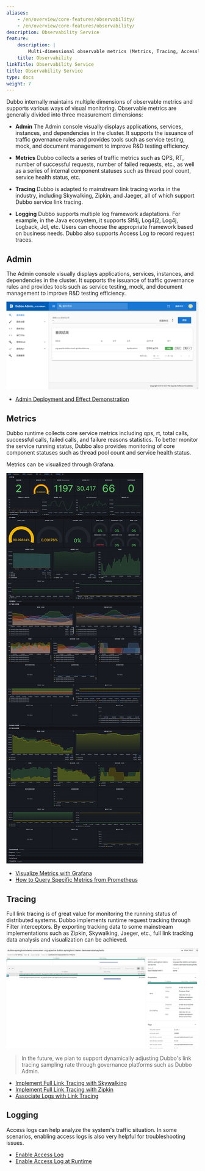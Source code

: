 ```yaml
---
aliases:
    - /en/overview/core-features/observability/
    - /en/overview/core-features/observability/
description: Observability Service
feature:
    description: |
        Multi-dimensional observable metrics (Metrics, Tracing, Accesslog) help understand the service running status. Admin console, Grafana, etc., help achieve data metrics visualization.
    title: Observability
linkTitle: Observability Service
title: Observability Service
type: docs
weight: 7
---
```




Dubbo internally maintains multiple dimensions of observable metrics and supports various ways of visual monitoring. Observable metrics are generally divided into three measurement dimensions:

* **Admin** The Admin console visually displays applications, services, instances, and dependencies in the cluster. It supports the issuance of traffic governance rules and provides tools such as service testing, mock, and document management to improve R&D testing efficiency.

* **Metrics** Dubbo collects a series of traffic metrics such as QPS, RT, number of successful requests, number of failed requests, etc., as well as a series of internal component statuses such as thread pool count, service health status, etc.

* **Tracing** Dubbo is adapted to mainstream link tracing works in the industry, including Skywalking, Zipkin, and Jaeger, all of which support Dubbo service link tracing.

* **Logging** Dubbo supports multiple log framework adaptations. For example, in the Java ecosystem, it supports Slf4j, Log4j2, Log4j, Logback, Jcl, etc. Users can choose the appropriate framework based on business needs. Dubbo also supports Access Log to record request traces.

## Admin
The Admin console visually displays applications, services, instances, and dependencies in the cluster. It supports the issuance of traffic governance rules and provides tools such as service testing, mock, and document management to improve R&D testing efficiency.

![Admin Effect](/imgs/v3/feature/observability/admin.jpg)

* [Admin Deployment and Effect Demonstration](../../tasks/observability/admin/)

## Metrics
Dubbo runtime collects core service metrics including qps, rt, total calls, successful calls, failed calls, and failure reasons statistics. To better monitor the service running status, Dubbo also provides monitoring of core component statuses such as thread pool count and service health status.

Metrics can be visualized through Grafana.

![Grafana Effect](/imgs/v3/feature/observability/provider-stat.png)

* [Visualize Metrics with Grafana](../../tasks/observability/grafana/)
* [How to Query Specific Metrics from Prometheus](../../tasks/observability/prometheus/)

## Tracing
Full link tracing is of great value for monitoring the running status of distributed systems. Dubbo implements runtime request tracking through Filter interceptors. By exporting tracking data to some mainstream implementations such as Zipkin, Skywalking, Jaeger, etc., full link tracking data analysis and visualization can be achieved.

![Tracing Effect](/imgs/v3/feature/observability/tracing.png)

> In the future, we plan to support dynamically adjusting Dubbo's link tracing sampling rate through governance platforms such as Dubbo Admin.

* [Implement Full Link Tracing with Skywalking](../../tasks/observability/tracing/skywalking/)
* [Implement Full Link Tracing with Zipkin](../../tasks/observability/tracing/zipkin/)
* [Associate Logs with Link Tracing](../../mannual/java-sdk/advanced-features-and-usage/observability/tracing#关联日志)

## Logging
Access logs can help analyze the system's traffic situation. In some scenarios, enabling access logs is also very helpful for troubleshooting issues.

* [Enable Access Log](../../mannual/java-sdk/advanced-features-and-usage/service/accesslog/)
* [Enable Access Log at Runtime](../../tasks/traffic-management/accesslog/)
